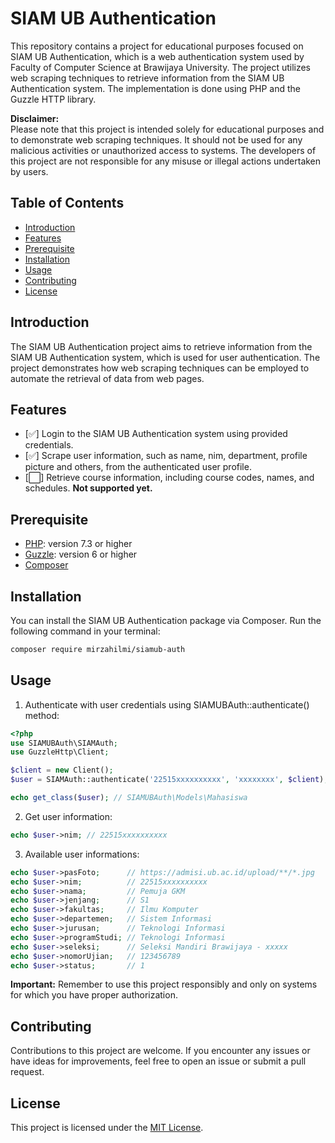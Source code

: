 # SIAM UB Authentication

This repository contains a project for educational purposes focused on SIAM UB Authentication, which is a web authentication system used by Faculty of Computer Science at Brawijaya University. The project utilizes web scraping techniques to retrieve information from the SIAM UB Authentication system. The implementation is done using PHP and the Guzzle HTTP library.

**Disclaimer:** <br>
Please note that this project is intended solely for educational purposes and to demonstrate web scraping techniques. It should not be used for any malicious activities or unauthorized access to systems. The developers of this project are not responsible for any misuse or illegal actions undertaken by users.

## Table of Contents
- [Introduction](#introduction)
- [Features](#features)
- [Prerequisite](#prerequisite)
- [Installation](#installation)
- [Usage](#usage)
- [Contributing](#contributing)
- [License](#license)

## Introduction
The SIAM UB Authentication project aims to retrieve information from the SIAM UB Authentication system, which is used for user authentication. The project demonstrates how web scraping techniques can be employed to automate the retrieval of data from web pages.

## Features
- [✅] Login to the SIAM UB Authentication system using provided credentials.
- [✅] Scrape user information, such as name, nim, department, profile picture and others, from the authenticated user profile.
- [⬜] Retrieve course information, including course codes, names, and schedules. **Not supported yet.**

## Prerequisite
- [PHP](https://www.php.net/): version 7.3 or higher
- [Guzzle](https://docs.guzzlephp.org/en/stable/): version 6 or higher
- [Composer](https://getcomposer.org/)

## Installation
You can install the SIAM UB Authentication package via Composer. Run the following command in your terminal:
```bash
composer require mirzahilmi/siamub-auth
```

## Usage
1. Authenticate with user credentials using SIAMUBAuth::authenticate() method:
```php
<?php
use SIAMUBAuth\SIAMAuth;
use GuzzleHttp\Client;

$client = new Client();
$user = SIAMAuth::authenticate('22515xxxxxxxxxx', 'xxxxxxxx', $client);

echo get_class($user); // SIAMUBAuth\Models\Mahasiswa
```
2. Get user information:
```php
echo $user->nim; // 22515xxxxxxxxxx
```
3. Available user informations:
```php
echo $user->pasFoto;      // https://admisi.ub.ac.id/upload/**/*.jpg
echo $user->nim;          // 22515xxxxxxxxxx
echo $user->nama;         // Pemuja GKM
echo $user->jenjang;      // S1
echo $user->fakultas;     // Ilmu Komputer
echo $user->departemen;   // Sistem Informasi
echo $user->jurusan;      // Teknologi Informasi
echo $user->programStudi; // Teknologi Informasi
echo $user->seleksi;      // Seleksi Mandiri Brawijaya - xxxxx
echo $user->nomorUjian;   // 123456789
echo $user->status;       // 1
```

**Important:** Remember to use this project responsibly and only on systems for which you have proper authorization.

## Contributing
Contributions to this project are welcome. If you encounter any issues or have ideas for improvements, feel free to open an issue or submit a pull request.

## License
This project is licensed under the [MIT License](LICENSE).